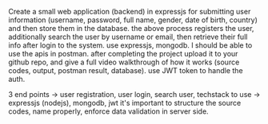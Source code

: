 Create a small web application (backend) in expressjs for submitting user information (username, password, full name, gender, date of birth, country) and then store them in the database. the above process registers the user, additionally search the user by username or email, then retrieve their full info after login to the system. use expressjs, mongodb. I should be able to use the apis in postman. after completing the project upload it to your github repo, and give a full video walkthrough of how it works (source codes, output, postman result, database). use JWT token to handle the auth. 

3 end points -> user registration, user login, search user, 
techstack to use -> expressjs (nodejs), mongodb, jwt
it's important to structure the source codes, name properly, enforce data validation in server side. 